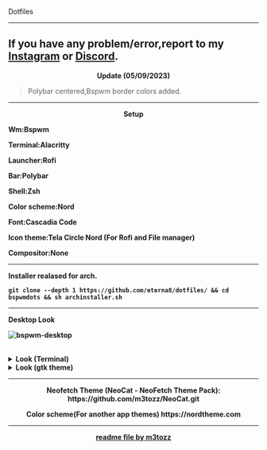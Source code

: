 <p align="left"> Dotfiles

--------------------------------------------------------------------------
If you have any problem/error,report to my [Instagram](https://www.instagram.com/_._eterna_._/) or [Discord](https://discord.gg/UTeC3zy3sy).
--------------------------------------------------------------------------

<p align="center"> <b>Update (05/09/2023)</b></p>

>Polybar centered,Bspwm border colors added.


--------------------------------------------------------------------------
<p align="center"> <b>Setup

Wm:Bspwm
 
Terminal:Alacritty

Launcher:Rofi

Bar:Polybar

Shell:Zsh

Color scheme:Nord

Font:Cascadia Code

Icon theme:Tela Circle Nord (For Rofi and File manager)

Compositor:None

--------------------------------------------------------------------------
Installer realased for arch.

```
git clone --depth 1 https://github.com/eterna8/dotfiles/ && cd bspwmdots && sh archinstaller.sh
```

--------------------------------------------------------------------------

Desktop Look<br>

![bspwm-desktop](https://github.com/eterna8/bspwmdots/assets/139211439/46391a7c-4de9-4934-97fa-38b5ef915627)

<br/>
</details>

<details>
<summary> Look (Terminal) </summary> 

![bspwm-term](https://github.com/eterna8/bspwmdots/assets/139211439/4764c5c8-0c89-4dc7-a84d-50ac09f9a47a)



</details>

<details>
<summary> Look (gtk theme) </summary>

![bspwm-file](https://github.com/eterna8/bspwmdots/assets/139211439/2a8def3a-575d-4f27-b53e-fb9becf8b287)


</details>

--------------------------------------------------------------------------
<p align="center">Neofetch Theme (NeoCat - NeoFetch Theme Pack): https://github.com/m3tozz/NeoCat.git</p>

<p align="center">Color scheme(For another app themes) https://nordtheme.com</p>

--------------------------------------------------------------------------
<p align="center"><a href="https://github.com/m3tozz">readme file by m3tozz</a>
